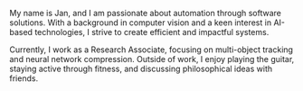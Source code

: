 My name is Jan, and I am passionate about automation through software solutions. With a background in computer vision and a keen interest in AI-based technologies, I strive to create efficient and impactful systems.

Currently, I work as a Research Associate, focusing on multi-object tracking and neural network compression. Outside of work, I enjoy playing the guitar, staying active through fitness, and discussing philosophical ideas with friends.
